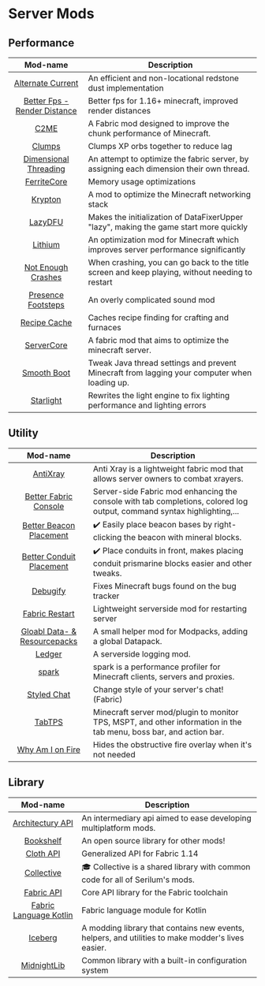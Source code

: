 # Server Mods

## Performance

|                           Mod-name                           | Description                                                  |
| :----------------------------------------------------------: | ------------------------------------------------------------ |
| [Alternate Current](https://www.curseforge.com/minecraft/mc-mods/alternate-current) | An efficient and non-locational redstone dust implementation |
| [Better Fps - Render Distance](https://www.curseforge.com/minecraft/mc-mods/better-fps-render-distance-fabric) | Better fps for 1.16+ minecraft, improved render distances    |
| [C2ME](https://www.curseforge.com/minecraft/mc-mods/c2me-fabric) | A Fabric mod designed to improve the chunk performance of Minecraft. |
| [Clumps](https://www.curseforge.com/minecraft/mc-mods/clumps) | Clumps XP orbs together to reduce lag                        |
| [Dimensional Threading](https://github.com/WearBlackAllDay/DimensionalThreading) | An attempt to optimize the fabric server, by assigning each dimension their own thread. |
| [FerriteCore](https://www.curseforge.com/minecraft/mc-mods/ferritecore-fabric) | Memory usage optimizations                                   |
| [Krypton](https://www.curseforge.com/minecraft/mc-mods/krypton) | A mod to optimize the Minecraft networking stack             |
| [LazyDFU](https://www.curseforge.com/minecraft/mc-mods/lazydfu) | Makes the initialization of DataFixerUpper "lazy", making the game start more quickly |
| [Lithium](https://www.curseforge.com/minecraft/mc-mods/lithium) | An optimization mod for Minecraft which improves server performance significantly |
| [Not Enough Crashes](https://www.curseforge.com/minecraft/mc-mods/not-enough-crashes) | When crashing, you can go back to the title screen and keep playing, without needing to restart |
| [Presence Footsteps](https://www.curseforge.com/minecraft/mc-mods/presence-footsteps) | An overly complicated sound mod                              |
| [Recipe Cache](https://www.curseforge.com/minecraft/mc-mods/recipe-cache) | Caches recipe finding for crafting and furnaces              |
| [ServerCore](https://www.curseforge.com/minecraft/mc-mods/servercore) | A fabric mod that aims to optimize the minecraft server.     |
| [Smooth Boot](https://www.curseforge.com/minecraft/mc-mods/smooth-boot) | Tweak Java thread settings and prevent Minecraft from lagging your computer when loading up. |
| [Starlight](https://www.curseforge.com/minecraft/mc-mods/starlight) | Rewrites the light engine to fix lighting performance and lighting errors |


## Utility

|                           Mod-name                           | Description                                                  |
| :----------------------------------------------------------: | ------------------------------------------------------------ |
| [AntiXray](https://www.curseforge.com/minecraft/mc-mods/antixray) | Anti Xray is a lightweight fabric mod that allows server owners to combat xrayers. |
| [Better Fabric Console](https://www.curseforge.com/minecraft/mc-mods/better-fabric-console) | Server-side Fabric mod enhancing the console with tab completions, colored log output, command syntax highlighting,... |
| [Better Beacon Placement](https://www.curseforge.com/minecraft/mc-mods/better-beacon-placement-fabric) | ✔️ Easily place beacon bases by right-clicking the beacon with mineral blocks. |
| [Better Conduit Placement](https://www.curseforge.com/minecraft/mc-mods/better-conduit-placement-fabric) | ✔️ Place conduits in front, makes placing conduit prismarine blocks easier and other tweaks. |
| [Debugify](https://www.curseforge.com/minecraft/mc-mods/debugify) | Fixes Minecraft bugs found on the bug tracker                |
| [Fabric Restart](https://www.curseforge.com/minecraft/mc-mods/fabric-restart) | Lightweight serverside mod for restarting server             |
| [Gloabl Data- & Resourcepacks](https://www.curseforge.com/minecraft/mc-mods/drp-global-datapack) | A small helper mod for Modpacks, adding a global Datapack.   |
| [Ledger](https://www.curseforge.com/minecraft/mc-mods/ledger) | A serverside logging mod.                                    |
| [spark](https://www.curseforge.com/minecraft/mc-mods/spark)  | spark is a performance profiler for Minecraft clients, servers and proxies. |
| [Styled Chat](https://www.curseforge.com/minecraft/mc-mods/styled-chat) | Change style of your server's chat! (Fabric)                 |
|         [TabTPS](https://github.com/jpenilla/TabTPS)         | Minecraft server mod/plugin to monitor TPS, MSPT, and other information in the tab menu, boss bar, and action bar. |
| [Why Am I on Fire](https://www.curseforge.com/minecraft/mc-mods/why-am-i-on-fire) | Hides the obstructive fire overlay when it's not needed      |

## Library

|                           Mod-name                           | Description                                                  |
| :----------------------------------------------------------: | ------------------------------------------------------------ |
| [Architectury API](https://www.curseforge.com/minecraft/mc-mods/architectury-fabric) | An intermediary api aimed to ease developing multiplatform mods. |
| [Bookshelf](https://www.curseforge.com/minecraft/mc-mods/bookshelf) | An open source library for other mods!                       |
| [Cloth API](https://www.curseforge.com/minecraft/mc-mods/cloth-api) | Generalized API for Fabric 1.14                              |
| [Collective](https://www.curseforge.com/minecraft/mc-mods/collective-fabric) | 🎓 Collective is a shared library with common code for all of Serilum's mods. |
| [Fabric API](https://www.curseforge.com/minecraft/mc-mods/fabric-api) | Core API library for the Fabric toolchain                    |
| [Fabric Language Kotlin](https://www.curseforge.com/minecraft/mc-mods/fabric-language-kotlin) | Fabric language module for Kotlin                            |
| [Iceberg](https://www.curseforge.com/minecraft/mc-mods/iceberg-fabric) | A modding library that contains new events, helpers, and utilities to make modder's lives easier. |
| [MidnightLib](https://www.curseforge.com/minecraft/mc-mods/midnightlib) | Common library with a built-in configuration system          |

